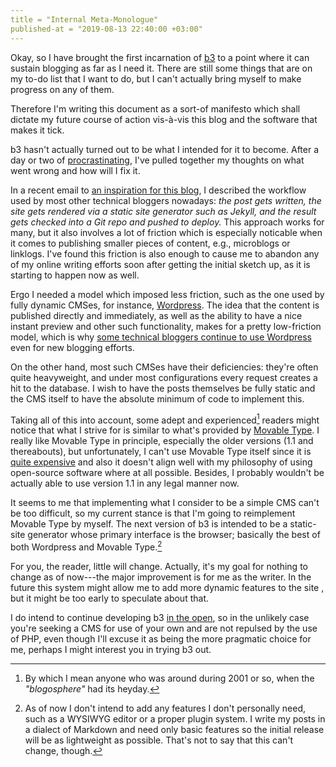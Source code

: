 ```yaml
---
title = "Internal Meta-Monologue"
published-at = "2019-08-13 22:40:00 +03:00"
---
```


Okay, so I have brought the first incarnation of [b3][] to a point where it can
sustain blogging as far as I need it. There are still some things that are on my
to-do list that I want to do, but I can't actually bring myself to make progress
on any of them.

[b3]: https://github.com/paulsnar/b3

Therefore I'm writing this document as a sort-of manifesto which shall dictate
my future course of action vis-à-vis this blog and the software that makes it
tick.

b3 hasn't actually turned out to be what I intended for it to become. After a
day or two of [procrastinating][accountingnightmare-aceattorney], I've pulled
together my thoughts on what went wrong and how will I fix it.

[accountingnightmare-aceattorney]: https://www.youtube.com/playlist?list=PL3oxWRzqaDIttX-46RgIRzbeo8TEhb1OA

In a recent email to [an inspiration for this blog][kabirshah], I described the
workflow used by most other technical bloggers nowadays: _the post gets written,
the site gets rendered via a static site generator such as Jekyll, and the
result gets checked into a Git repo and pushed to deploy._ This approach works
for many, but it also involves a lot of friction which is especially noticable
when it comes to publishing smaller pieces of content, e.g., microblogs or
linklogs. I've found this friction is also enough to cause me to abandon any of
my online writing efforts soon after getting the initial sketch up, as it is
starting to happen now as well.

[kabirshah]: https://blog.kabir.sh/

Ergo I needed a model which imposed less friction, such as the one used by fully
dynamic CMSes, for instance, [Wordpress][wordpress]. The idea that the content
is published directly and immediately, as well as the ability to have a nice
instant preview and other such functionality, makes for a pretty low-friction
model, which is why [some technical bloggers continue to use
Wordpress][vrkdev-newblog] even for new blogging efforts.

[wordpress]: https://en.wikipedia.org/wiki/WordPress
[vrkdev-newblog]: https://www.vrk.dev/2019/03/16/okokokok-new-blog/

On the other hand, most such CMSes have their deficiencies: they're often quite
heavyweight, and under most configurations every request creates a hit to the
database. I wish to have the posts themselves be fully static and the CMS itself
to have the absolute minimum of code to implement this.

Taking all of this into account, some adept and experienced[^1] readers might
notice that what I strive for is similar to what's provided by [Movable
Type][movabletype]. I really like Movable Type in principle, especially the
older versions (1.1 and thereabouts), but unfortunately, I can't use Movable
Type itself since it is [quite expensive][movabletype-buy] and also it doesn't
align well with my philosophy of using open-source software where at all
possible. Besides, I probably wouldn't be actually able to use version 1.1 in
any legal manner now.

[movabletype]: https://en.wikipedia.org/wiki/Movable_Type
[movabletype-buy]: https://movabletype.com/#buy

[^1]: By which I mean anyone who was around during 2001 or so, when the
  _"blogosphere"_ had its heyday.

It seems to me that implementing what I consider to be a simple CMS can't be too
difficult, so my current stance is that I'm going to reimplement Movable Type by
myself. The next version of b3 is intended to be a static-site generator whose
primary interface is the browser; basically the best of both Wordpress and
Movable Type.[^2]

[^2]: As of now I don't intend to add any features I don't personally need, such
  as a WYSIWYG editor or a proper plugin system. I write my posts in a dialect
  of Markdown and need only basic features so the initial release will be as
  lightweight as possible. That's not to say that this can't change, though.

For you, the reader, little will change. Actually, it's my goal for nothing to
change as of now---the major improvement is for me as the writer. In the future
this system might allow me to add more dynamic features to the site , but it
might be too early to speculate about that.

I do intend to continue developing b3 [in the open][b3], so in the unlikely
case you're seeking a CMS for use of your own and are not repulsed by the use
of PHP, even though I'll excuse it as being the more pragmatic choice for me,
perhaps I might interest you in trying b3 out.
